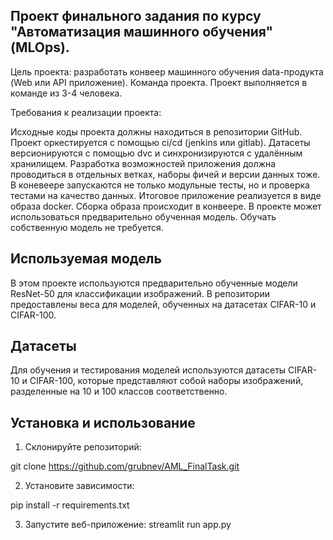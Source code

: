 ## Проект финального задания по курсу "Автоматизация машинного обучения" (MLOps).

Цель проекта: разработать конвеер машинного обучения data-продукта (Web или API приложение).
Команда проекта. Проект выполняется в команде из 3-4 человека.

Требования к реализации проекта:

Исходные коды проекта должны находиться в репозитории GitHub.
Проект оркестируется с помощью ci/cd (jenkins или gitlab).
Датасеты версионируются с помощью dvc и синхронизируются с удалённым хранилищем.
Разработка возможностей приложения должна проводиться в отдельных ветках, наборы фичей и версии данных тоже.
В коневеере запускаются не только модульные тесты, но и проверка тестами на качество данных.
Итоговое приложение реализуется в виде образа docker. Сборка образа происходит в конвеере.
В проекте может использоваться предварительно обученная модель. Обучать собственную модель не требуется.

## Используемая модель

В этом проекте используются предварительно обученные модели ResNet-50 для классификации изображений. В репозитории предоставлены веса для моделей, обученных на датасетах CIFAR-10 и CIFAR-100.

## Датасеты

Для обучения и тестирования моделей используются датасеты CIFAR-10 и CIFAR-100, которые представляют собой наборы изображений, разделенные на 10 и 100 классов соответственно.

## Установка и использование

1. Склонируйте репозиторий:

git clone https://github.com/grubnev/AML_FinalTask.git

2. Установите зависимости:

pip install -r requirements.txt

3. Запустите веб-приложение:
streamlit run app.py
